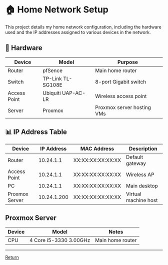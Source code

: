 # 🏠 Home Network Setup

This project details my home network configuration, including the hardware used and the IP addresses assigned to various devices in the network.

## 🔧 Hardware

| Device              | Model              | Purpose                   |
|---------------------|--------------------|---------------------------|
| Router              | pfSence            | Main home router          |
| Switch              | TP-Link TL-SG108E  | 8-port Gigabit switch     |
| Access Point        | Ubiquiti UAP-AC-LR | Wireless access point     |
| Server              | Proxmox            | Proxmox server hosting VMs|

## 📊 IP Address Table

| Device              | IP Address         | MAC Address               | Description                |
|---------------------|--------------------|---------------------------|----------------------------|
| Router              | 10.24.1.1          | XX:XX:XX:XX:XX:XX         | Default gateway            |
| Access Point        | 10.24.1.1          | XX:XX:XX:XX:XX:XX         | Wireless AP                |
| PC                  | 10.24.1.1          | XX:XX:XX:XX:XX:XX         | Main desktop               |
| Proxmox Server      | 10.24.1.200        | XX:XX:XX:XX:XX:XX         | Virtual machine host       |


## Proxmox Server

| Device              | Model              | Notes                     |
|---------------------|--------------------|---------------------------|
| CPU                 | 4 Core i5-3330 3.00GHz            | Main home router          |

---

[Return](./README.md)